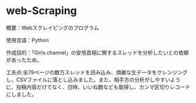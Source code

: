 # web-Scraping
概要：Webスクレイピングのプログラム

使用言語：Python

作成目的：「Girls channel」の安倍首相に関するスレッドを分析したいとの依頼があったため。

工夫点:全79ページの数万スレッドを読み込み、煩雑な生データをクレンジングし、CSVファイルに落とし込みました。また、相手方の分析がしやすいように、投稿内容だけでなく、日時、いいね数なども取得し、カンマ区切りレコードにしました。
